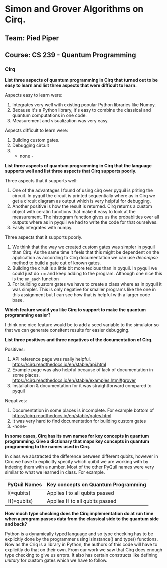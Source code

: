 # Simon and Grover Algorithms on Cirq. 

## Team: Pied Piper
## Course: CS 239 - Quantum Programming

### Cirq

**List three aspects of quantum programming in Cirq that turned out to be easy to learn and list three aspects that were difficult to learn.**

Aspects easy to learn were:
1. Integrates very well with existing popular Python libraries like Numpy. 
2. Because it's a Python library, it's easy to combine the classical and quantum computations in one code.
3. Measurement and visualization was very easy.

Aspects difficult to learn were:
1. Building custom gates.
2. Debugging circuit
3. - none -

**List three aspects of quantum programming in Cirq that the language supports well and list three aspects that Cirq supports poorly.**

Three aspects that it supports well:
1. One of the advantages I found of using cirq over pyquil is priting the circuit. In pyquil the circuit is printed sequentially where as in Cirq we get a circuit diagram as output which is very helpful for debugging.
2. Another positive is how the result is returned. Cirq returns a custom object with ceratin functions that make it easy to look at the measurement. The histogram function gives us the probablities over all outputs where as in pyquil we had to write the code for that ourselves.
3. Easily integrates with numpy.

Three aspects that it supports poorly.
1. We think that the way we created custom gates was simpler in pyquil than Cirq. As the same time it feels that this might be dependent on the application as according to Cirq documentation we can use _decompse_ method to build a gate out of known gates.
2. Building the ciruit is a little bit more tedious than in pyquil. In pyquil we could just do += and keep adding to the program. Although one nice this is the `on_each` function
3. For building custom gates we have to create a class where as in pyquil it was simpler. This is only negative for smaller programs like the one in this assignment but I can see how that is helpful with a larger code base.

**Which feature would you like Cirq to support to make the quantum programming easier?**

I think one nice feature would be to add a seed variable to the simulator so that we can generate consitent results for easier debugging.

**List three positives and three negatives of the documentation of Cirq.**

Positives:
1. API reference page was really helpful. https://cirq.readthedocs.io/en/stable/api.html
2. Example page was also helpful because of lack of documentation in some places. https://cirq.readthedocs.io/en/stable/examples.html#grover
3. Installation & documentation for it was straightforward compared to pyquil

Negatives:
1. Documentation in some places is incomplete. For example bottom of https://cirq.readthedocs.io/en/stable/gates.html
2. It was very hard to find documentation for building custom gates
3. -none-

**In some cases, Cirq has its own names for key concepts in quantum programming.  Give a dictionary that maps key concepts in quantum programming to the names used in Cirq.**

In class we abstracted the difference between different qubits, however in Cirq we have to explicitly 
specify which quibit we are working with by indexing them with a number. Most of the other PyQuil names 
were very similar to what we learned in class. For example. 


| PyQuil Names | Key concepts on Quantum Programming |
| ------------ | ----------------------------------- |
| I(*qubits) | Applies I to all qubits passed |
| H(*qubits) | Applies H to all qubits passed |


**How much type checking does the Cirq implementation do at run time when a program passes data from the classical side to the quantum side and back?**

Python is a dynamically typed language and so type checking has to be explicitly done by the programmer using isinstance() and type() functions. Now as the Criq is a library in Python, the authors of this code will have to explicitly do that on their own. From our work we saw that Cirq does enough type checking to give us errors. It also has certain constructs like defining _unitary_ for custom gates which we have to follow.
